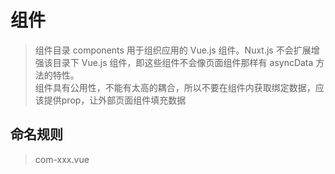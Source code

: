 # 组件

> 组件目录 components 用于组织应用的 Vue.js 组件。Nuxt.js 不会扩展增强该目录下 Vue.js 组件，即这些组件不会像页面组件那样有 asyncData 方法的特性。  
> 组件具有公用性，不能有太高的耦合，所以不要在组件内获取绑定数据，应该提供prop，让外部页面组件填充数据

## 命名规则

> com-xxx.vue
